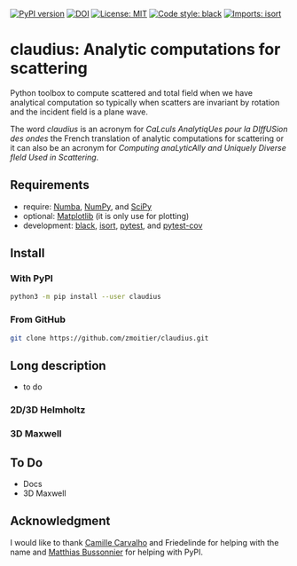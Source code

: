 [![PyPI version](https://badge.fury.io/py/claudius.svg)](https://badge.fury.io/py/claudius) [![DOI](https://zenodo.org/badge/DOI/10.5281/zenodo.4244730.svg)](https://doi.org/10.5281/zenodo.4244730) [![License: MIT](https://img.shields.io/badge/License-MIT-yellow.svg)](https://opensource.org/licenses/MIT) [![Code style: black](https://img.shields.io/badge/code%20style-black-000000.svg)](https://github.com/psf/black) [![Imports: isort](https://img.shields.io/badge/%20imports-isort-%231674b1?style=flat&labelColor=ef8336)](https://pycqa.github.io/isort/)

# claudius: Analytic computations for scattering

Python toolbox to compute scattered and total field when we have analytical computation so typically when scatters are invariant by rotation and the incident field is a plane wave.

The word _claudius_ is an acronym for _CaLculs AnalytiqUes pour la DIffUSion des ondes_ the French translation of analytic computations for scattering or it can also be an acronym for _Computing anaLyticAlly and Uniquely Diverse fIeld Used in Scattering_.

## Requirements

- require: [Numba](https://github.com/numba/numba), [NumPy](https://github.com/numpy/numpy), and [SciPy](https://github.com/scipy/scipy)
- optional: [Matplotlib](https://github.com/matplotlib/matplotlib) (it is only use for plotting)
- development: [black](https://github.com/psf/black), [isort](https://github.com/PyCQA/isort), [pytest](https://github.com/pytest-dev/pytest), and [pytest-cov](https://github.com/pytest-dev/pytest-cov)

## Install

### With PyPI

```bash
python3 -m pip install --user claudius
```

### From GitHub

```bash
git clone https://github.com/zmoitier/claudius.git
```

## Long description

- to do

### 2D/3D Helmholtz

### 3D Maxwell

## To Do

- Docs
- 3D Maxwell

## Acknowledgment

I would like to thank [Camille Carvalho](https://github.com/carvalhocamille) and Friedelinde for helping with the name and [Matthias Bussonnier](https://github.com/Carreau) for helping with PyPI.
